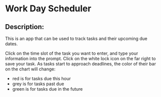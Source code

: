# Work Day Scheduler 

## Description:
This is an app that can be used to track tasks and their upcoming due dates.

Click on the time slot of the task you want to enter, and type your information into the prompt.
Click on the white lock icon on the far right to save your task.
As tasks start to approach deadlines, the color of their bar on the chart will change:

* red is for tasks due this hour
* grey is for tasks past due
* green is for tasks due in the future
